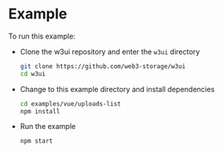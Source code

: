 # Example

To run this example:

- Clone the w3ui repository and enter the `w3ui` directory

  ```sh
  git clone https://github.com/web3-storage/w3ui
  cd w3ui
  ```

- Change to this example directory and install dependencies

  ```sh
  cd examples/vue/uploads-list
  npm install
  ```

- Run the example

  ```sh
  npm start
  ```
